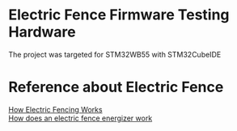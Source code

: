 #  Electric Fence Firmware Testing Hardware
The project was targeted for STM32WB55 with STM32CubeIDE

# Reference about Electric Fence
[How Electric Fencing Works](https://www.youtube.com/watch?v=Zk-YqFRxs_Y)  
[How does an electric fence energizer work](https://www.youtube.com/watch?v=VinTq2nS_z8)